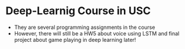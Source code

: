 # Deep-Learnig Course in USC
- They are several programming assignments in the course
- However, there will still be a HW5 about voice using LSTM and final project about game playing in deep learning later!
